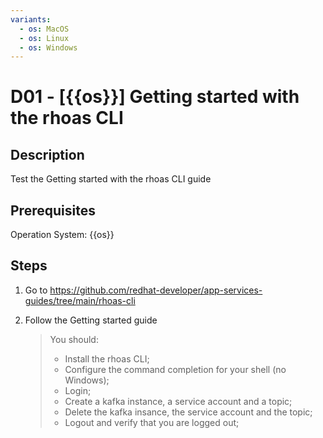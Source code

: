 ```yaml
---
variants:
  - os: MacOS
  - os: Linux
  - os: Windows
---
```


# D01 - [{{os}}] Getting started with the rhoas CLI

## Description

Test the Getting started with the rhoas CLI guide

## Prerequisites

Operation System: {{os}}

## Steps

1. Go to https://github.com/redhat-developer/app-services-guides/tree/main/rhoas-cli

2. Follow the Getting started guide

   > You should:
   >
   > - Install the rhoas CLI;
   > - Configure the command completion for your shell (no Windows);
   > - Login;
   > - Create a kafka instance, a service account and a topic;
   > - Delete the kafka insance, the service account and the topic;
   > - Logout and verify that you are logged out;
